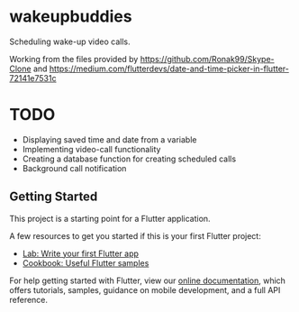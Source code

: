 # wakeupbuddies

Scheduling wake-up video calls.

Working from the files provided by https://github.com/Ronak99/Skype-Clone and https://medium.com/flutterdevs/date-and-time-picker-in-flutter-72141e7531c

# TODO

- Displaying saved time and date from a variable
- Implementing video-call functionality
- Creating a database function for creating scheduled calls
- Background call notification

## Getting Started

This project is a starting point for a Flutter application.

A few resources to get you started if this is your first Flutter project:

- [Lab: Write your first Flutter app](https://flutter.dev/docs/get-started/codelab)
- [Cookbook: Useful Flutter samples](https://flutter.dev/docs/cookbook)

For help getting started with Flutter, view our
[online documentation](https://flutter.dev/docs), which offers tutorials,
samples, guidance on mobile development, and a full API reference.
